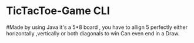 # TicTacToe-Game CLI
#Made by using Java 
it's a 5*8 board , you have to allign 5 perfectly either horizontally ,vertically or both diagonals to win
Can even end in a Draw.
